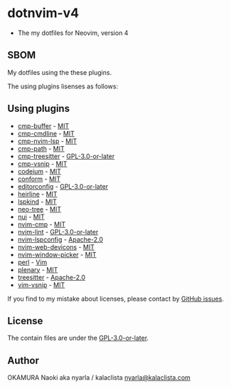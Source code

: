 # dotnvim-v4

- The my dotfiles for Neovim, version 4

## SBOM

My dotfiles using the these plugins.

The using plugins lisenses as follows:

## Using plugins

- [cmp-buffer](https://github.com/hrsh7th/cmp-buffer/) - [MIT](https://github.com/hrsh7th/cmp-buffer/blob/3022dbc9166796b644a841a02de8dd1cc1d311fa/LICENSE)
- [cmp-cmdline](https://github.com/hrsh7th/cmp-cmdline/) - [MIT](https://github.com/hrsh7th/cmp-cmdline/blob/d250c63aa13ead745e3a40f61fdd3470efde3923/LICENSE)
- [cmp-nvim-lsp](https://github.com/hrsh7th/cmp-nvim-lsp/) - [MIT](https://github.com/hrsh7th/cmp-nvim-lsp/blob/99290b3ec1322070bcfb9e846450a46f6efa50f0/LICENSE)
- [cmp-path](https://github.com/hrsh7th/cmp-path/) - [MIT](https://github.com/hrsh7th/cmp-path/blob/91ff86cd9c29299a64f968ebb45846c485725f23/LICENSE)
- [cmp-treesitter](https://github.com/ray-x/cmp-treesitter/) - [GPL-3.0-or-later](https://github.com/ray-x/cmp-treesitter/blob/958fcfa0d8ce46d215e19cc3992c542f576c4123/LICENSE)
- [cmp-vsnip](https://github.com/hrsh7th/cmp-vsnip/) - [MIT](https://github.com/hrsh7th/cmp-vsnip/blob/989a8a73c44e926199bfd05fa7a516d51f2d2752/LICENSE)
- [codeium](https://github.com/Exafunction/codeium.nvim/) - [MIT](https://github.com/Exafunction/codeium.nvim/blob/27d2b1ce8c7ba14dbf6e4504bdea8e5548be5476/LICENSE)
- [conform](https://github.com/stevearc/conform.nvim/) - [MIT](https://github.com/stevearc/conform.nvim/blob/a6f5bdb78caa305496357d17e962bbc4c0b392e2/LICENSE)
- [editorconfig](https://github.com/gpanders/editorconfig.nvim/) - [GPL-3.0-or-later](https://github.com/gpanders/editorconfig.nvim/blob/5b9e303e1d6f7abfe616ce4cc8d3fffc554790bf/LICENSE)
- [heirline](https://github.com/rebelot/heirline.nvim/) - [MIT](https://github.com/rebelot/heirline.nvim/blob/af3f441ea10f96105e1af14cd37bf213533812d2/LICENSE)
- [lspkind](https://github.com/onsails/lspkind.nvim/) - [MIT](https://github.com/onsails/lspkind.nvim/blob/d79a1c3299ad0ef94e255d045bed9fa26025dab6/LICENSE)
- [neo-tree](https://github.com/nvim-neo-tree/neo-tree.nvim/) - [MIT](https://github.com/nvim-neo-tree/neo-tree.nvim/blob/e96fd85bf18bc345dab332b345098fa5460dffac/LICENSE)
- [nui](https://github.com/MunifTanjim/nui.nvim/) - [MIT](https://github.com/MunifTanjim/nui.nvim/blob/53e907ffe5eedebdca1cd503b00aa8692068ca46/LICENSE)
- [nvim-cmp](https://github.com/hrsh7th/nvim-cmp/) - [MIT](https://github.com/hrsh7th/nvim-cmp/blob/c27370703e798666486e3064b64d59eaf4bdc6d5/LICENSE)
- [nvim-lint](https://github.com/mfussenegger/nvim-lint/) - [GPL-3.0-or-later](https://github.com/mfussenegger/nvim-lint/blob/6e9dd545a1af204c4022a8fcd99727ea41ffdcc8/LICENSE.txt)
- [nvim-lspconfig](https://github.com/neovim/nvim-lspconfig/) - [Apache-2.0](https://github.com/neovim/nvim-lspconfig/blob/6b63bdf2399b9bedf93297d98419550523a9ad68/LICENSE.md)
- [nvim-web-devicons](https://github.com/nvim-tree/nvim-web-devicons/) - [MIT](https://github.com/nvim-tree/nvim-web-devicons/blob/ab4cfee554e501f497bce0856788d43cf2eb93d7/LICENSE)
- [nvim-window-picker](https://github.com/s1n7ax/nvim-window-picker/) - [MIT](https://github.com/s1n7ax/nvim-window-picker/blob/6382540b2ae5de6c793d4aa2e3fe6dbb518505ec/LICENSE)
- [perl](https://github.com/vim-perl/vim-perl/) - [Vim](https://github.com/vim-perl/vim-perl/blob/25ecb0061a3558d242a471b162aad20e4308815d/COPYING)
- [plenary](https://github.com/nvim-lua/plenary.nvim/) - [MIT](https://github.com/nvim-lua/plenary.nvim/blob/857c5ac632080dba10aae49dba902ce3abf91b35/LICENSE)
- [treesitter](https://github.com/nvim-treesitter/nvim-treesitter/) - [Apache-2.0](https://github.com/nvim-treesitter/nvim-treesitter/blob/1adcd5711929e44d1bc9e59fbf7d94656cf6d389/LICENSE)
- [vim-vsnip](https://github.com/hrsh7th/vim-vsnip/) - [MIT](https://github.com/hrsh7th/vim-vsnip/blob/02a8e79295c9733434aab4e0e2b8c4b7cea9f3a9/LICENSE)

If you find to my mistake about licenses, please contact by [GitHub issues](./issues).

## License

The contain files are under the [GPL-3.0-or-later](./LICENSE).

## Author

OKAMURA Naoki aka nyarla / kalaclista <nyarla@kalaclista.com>
